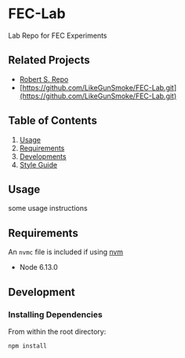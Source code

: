 # FEC-Lab
Lab Repo for FEC Experiments


## Related Projects
- [Robert S. Repo](https://github.com/LikeGunSmoke/FEC-Lab.git)
- [https://github.com/LikeGunSmoke/FEC-Lab.git](https://github.com/LikeGunSmoke/FEC-Lab.git)

## Table of Contents
1. [Usage](./docs/usage.md)
2. [Requirements](./docs/requirements.md)
3. [Developments](./docs/developments.md)
4. [Style Guide](./docs/style-guide.md)

## Usage
some usage instructions

## Requirements

An ```
nvmc ```  file is included if using [nvm](https://github.com/nvm-sh/nvm)
- Node 6.13.0
## Development
### Installing Dependencies
From within the root directory:
```bash
npm install
```
